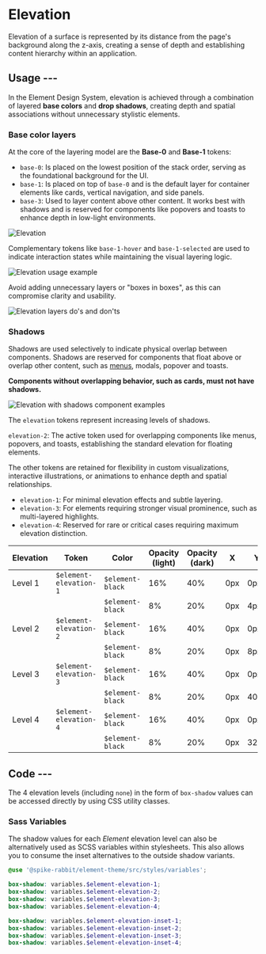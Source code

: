 # Elevation

Elevation of a surface is represented by its distance from the page's background along the z-axis, creating a sense of depth and establishing content hierarchy within an application.

## Usage ---

In the Element Design System, elevation is achieved through a combination of layered **base colors** and **drop shadows**,
creating depth and spatial associations without unnecessary stylistic elements.

### Base color layers

At the core of the layering model are the **Base-0** and **Base-1** tokens:

- `base-0`: Is placed on the lowest position of the stack order, serving as the foundational background for the UI.
- `base-1`: Is placed on top of `base-0` and is the default layer for container elements like cards,
  vertical navigation, and side panels.
- `base-3`: Used to layer content above other content. It works best with shadows and is
reserved for components like popovers and toasts to enhance depth in low-light environments.

![Elevation](images/elevation.png)

Complementary tokens like `base-1-hover` and `base-1-selected` are used
to indicate interaction states while maintaining the visual layering logic.

![Elevation usage example](images/elevation-usage-example.png)

Avoid adding unnecessary layers or "boxes in boxes", as this can compromise clarity and usability.

![Elevation layers do's and don'ts](images/elevation-do-and-donts.png)

### Shadows

Shadows are used selectively to indicate physical overlap between components.
Shadows are reserved for components that float above or overlap other content,
such as [menus](../components/buttons-menus/menu.md), modals, popover and toasts.

**Components without overlapping behavior, such as cards, must not have shadows.**

![Elevation with shadows component examples](images/elevation-shadows.png)

The `elevation` tokens represent increasing levels of shadows.

`elevation-2`: The active token used for overlapping components like menus, popovers, and toasts, establishing the standard elevation for floating elements.

The other tokens are retained for flexibility in custom visualizations, interactive
illustrations, or animations to enhance depth and spatial relationships.

- `elevation-1`: For minimal elevation effects and subtle layering.
- `elevation-3`: For elements requiring stronger visual prominence, such as multi-layered highlights.
- `elevation-4`: Reserved for rare or critical cases requiring maximum elevation distinction.

| Elevation | Token                  | Color            | Opacity (light) | Opacity (dark)  | X   | Y    | Blur
|-----------|------------------------|------------------|-----------------|-----------------|-----|------|-----
| Level 1   | `$element-elevation-1` | `$element-black` | 16%             | 40%             | 0px | 0px  | 4px
|           |                        | `$element-black` | 8%              | 20%             | 0px | 4px  | 4px
| Level 2   | `$element-elevation-2` | `$element-black` | 16%             | 40%             | 0px | 0px  | 8px
|           |                        | `$element-black` | 8%              | 20%             | 0px | 8px  | 8px
| Level 3   | `$element-elevation-3` | `$element-black` | 16%             | 40%             | 0px | 0px  | 16px
|           |                        | `$element-black` | 8%              | 20%             | 0px | 40px | 16px
| Level 4   | `$element-elevation-4` | `$element-black` | 16%             | 40%             | 0px | 0px  | 32px
|           |                        | `$element-black` | 8%              | 20%             | 0px | 32px | 32px

## Code ---

The 4 elevation levels (including `none`) in the form of `box-shadow` values can
be accessed directly by using CSS utility classes.

<si-docs-component example="elevation/elevation" height="120"></si-docs-component>

### Sass Variables

The shadow values for each *Element* elevation level can also be alternatively
used as SCSS variables within stylesheets. This also allows you to consume the
inset alternatives to the outside shadow variants.

```scss
@use '@spike-rabbit/element-theme/src/styles/variables';

box-shadow: variables.$element-elevation-1;
box-shadow: variables.$element-elevation-2;
box-shadow: variables.$element-elevation-3;
box-shadow: variables.$element-elevation-4;

box-shadow: variables.$element-elevation-inset-1;
box-shadow: variables.$element-elevation-inset-2;
box-shadow: variables.$element-elevation-inset-3;
box-shadow: variables.$element-elevation-inset-4;
```
